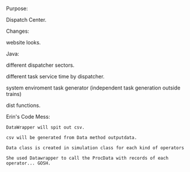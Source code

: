 Purpose:

Dispatch Center.

Changes:

website looks.

Java:

different dispatcher sectors.

different task service time by dispatcher.

system enviroment task generator (independent task generation outside trains)

dist functions.

Erin's Code Mess:

    DataWrapper will spit out csv.

    csv will be generated from Data method outputdata.

    Data class is created in simulation class for each kind of operators

    She used Datawrapper to call the ProcData with records of each operator... GOSH.

